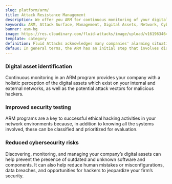 ```yaml
---
slug: platform/arm/
title: Attack Resistance Management
description: We offer you ARM for continuous monitoring of your digital assets (attack surface) and to facilitate the identification of threats and security vulnerabilities.
keywords: ARM, Attack Surface, Management, Digital Assets, Network, Cybersecurity Ethical Hacking, Pentesting
banner: asm-bg
image: https://res.cloudinary.com/fluid-attacks/image/upload/v1619634644/airs/product/cover-asm_zcl9ge.webp
template: category
definition: Fluid Attacks acknowledges many companies' alarming situation today in which their attack surfaces are amplified considerably as they implement multiple digital solutions which keep them in competition. An ‘attack surface’ includes all of your own as well as third-party hardware and software connected to the Internet which stores and handles your company's data. This entire collection of digital assets may contain security flaws or vulnerabilities at risk of being exploited by cybercriminals. Fluid Attacks provides you with an Attack Resistance Management platform (ARM). It is linked to our Continuous Hacking service in order to comprehensively evaluate your networks for potential risks and continually identify security vulnerabilities which need remediation. Fluid Attacks' ARM can help your company understand its exposure and reduce the corresponding attack surface.
defaux: In general terms, the ARM has an initial step that involves discovering all of the internet-facing digital assets (e.g., web apps, cloud, mobile apps, IoT, email servers) that use some of your corporate data. Then, it is necessary to classify these assets based on characteristics such as functionality and business criticality. Next, using security ratings or risk assessments and analytics for all digital assets, we prioritize some of them when looking for vulnerabilities through ethical hacking. As a last but simultaneously all-pervasive step, it is crucial to have continuous security monitoring of internal and external network environments and systems, updated on old and new vulnerabilities and threats—even considering malicious assets.
---
```


<div class="sect2">

### Digital asset identification

Continuous monitoring in an ARM program provides your company with a
holistic perception of the digital assets which exist on your internal
and external networks, as well as the potential attack vectors for
malicious hackers.

</div>

<div class="sect2">

### Improved security testing

ARM programs are a key to successful ethical hacking activities in your
network environments because, in addition to knowing all the systems
involved, these can be classified and prioritized for evaluation.

</div>

<div class="sect2">

### Reduced cybersecurity risks

Discovering, monitoring, and managing your company’s digital assets can
help prevent the presence of outdated and unknown software and
components. It can also help reduce human mistakes or misconfigurations,
data breaches, and opportunities for hackers to jeopardize your firm’s
security.

</div>
